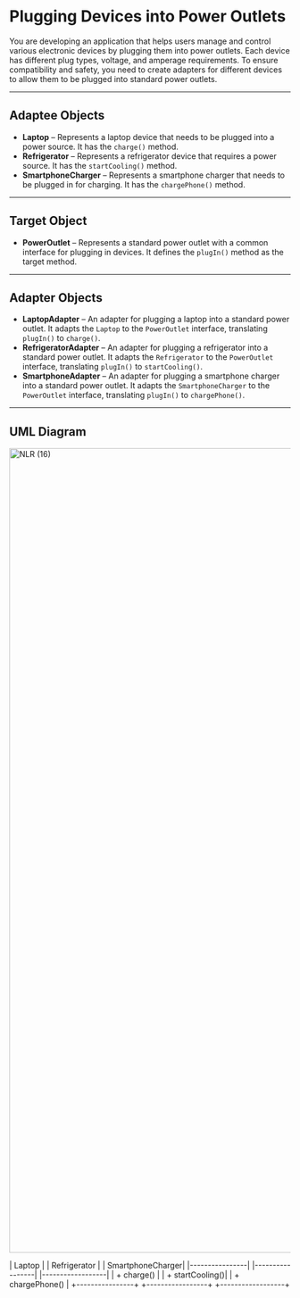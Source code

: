 # Plugging Devices into Power Outlets

You are developing an application that helps users manage and control various electronic devices by plugging them into power outlets. Each device has different plug types, voltage, and amperage requirements. To ensure compatibility and safety, you need to create adapters for different devices to allow them to be plugged into standard power outlets.

---

## Adaptee Objects

- **Laptop** – Represents a laptop device that needs to be plugged into a power source. It has the `charge()` method.  
- **Refrigerator** – Represents a refrigerator device that requires a power source. It has the `startCooling()` method.  
- **SmartphoneCharger** – Represents a smartphone charger that needs to be plugged in for charging. It has the `chargePhone()` method.  

---

## Target Object

- **PowerOutlet** – Represents a standard power outlet with a common interface for plugging in devices. It defines the `plugIn()` method as the target method.  

---

## Adapter Objects

- **LaptopAdapter** – An adapter for plugging a laptop into a standard power outlet. It adapts the `Laptop` to the `PowerOutlet` interface, translating `plugIn()` to `charge()`.  
- **RefrigeratorAdapter** – An adapter for plugging a refrigerator into a standard power outlet. It adapts the `Refrigerator` to the `PowerOutlet` interface, translating `plugIn()` to `startCooling()`.  
- **SmartphoneAdapter** – An adapter for plugging a smartphone charger into a standard power outlet. It adapts the `SmartphoneCharger` to the `PowerOutlet` interface, translating `plugIn()` to `chargePhone()`.  

---

## UML Diagram

<img width="2366" height="1442" alt="NLR (16)" src="https://github.com/user-attachments/assets/e521c8e6-8976-4ac8-bb33-6d374e063925" />

|     Laptop     |  |   Refrigerator  |  | SmartphoneCharger|
|----------------|  |-----------------|  |------------------|
| + charge()     |  | + startCooling()|  | + chargePhone()  |
+----------------+  +-----------------+  +------------------+
